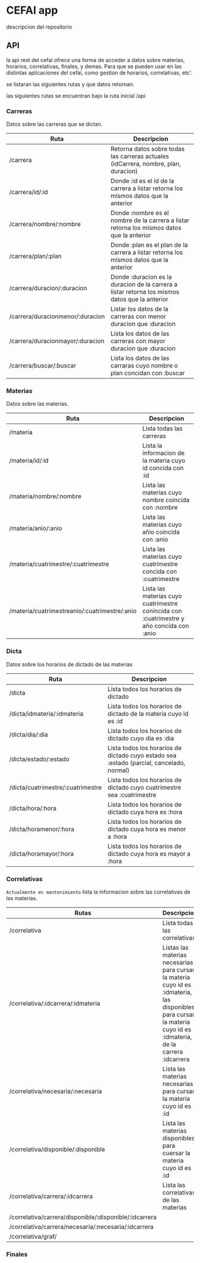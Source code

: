 # CEFAI app

descripcion del repositorio

## API

la api rest del cefai ofrece una forma de acceder a datos sobre materias, horarios, correlativas, finales, y demas. Para que se pueden usar en las distintas aplicaciones del cefai, como gestion de horarios, correlativas, etc'.

se listaran las siguientes rutas y que datos retornan.

las siguientes rutas se encuentran bajo la ruta inicial /api 

### Carreras

Datos sobre las carreras que se dictan.

| Ruta                             | Descripcion                                                  |
| -------------------------------- | ------------------------------------------------------------ |
| /carrera                         | Retorna datos sobre todas las carreras actuales (idCarrera, nombre, plan, duracion) |
| /carrera/id/:id                  | Donde :id es el id de la carrera a listar retorna los mismos datos que la anterior |
| /carrera/nombre/:nombre          | Donde :nombre es el nombre de la carrera a listar retorna los mismos datos que la anterior |
| /carrera/plan/:plan              | Donde :plan es el plan de la carrera a listar retorna los mismos datos que la anterior |
| /carrera/duracion/:duracion      | Donde :duracion es la duracion de la carrera a listar retorna los mismos datos que la anterior |
| /carrera/duracionmenor/:duracion | Listar los datos de la carreras con menor duracion que :duracion |
| /carrera/duracionmayor/:duracion | Lista los datos de las carreras con mayor duracion que :duracion |
| /carrera/buscar/:buscar          | Lista los datos de las carraras cuyo nombre o plan concidan con :buscar |

### Materias

Datos sobre las materias.

| Ruta                                          | Descripcion                                                  |
| --------------------------------------------- | ------------------------------------------------------------ |
| /materia                                      | Lista todas las carreras                                     |
| /materia/id/:id                               | Lista la informacion de la materia cuyo id concida con :id   |
| /materia/nombre/:nombre                       | Lista las materias cuyo nombre coincida con :nombre          |
| /materia/anio/:anio                           | Lista las materias cuyo añio coincida con :anio              |
| /materia/cuatrimestre/:cuatrimestre           | Lista las materias cuyo cuatrimestre concida con :cuatrimestre |
| /materia/cuatrimestreanio/:cuatrimestre/:anio | Lista las materias cuyo cuatrimestre conincida con :cuatrimestre y año concida con :anio |

### Dicta

Datos sobre los horarios de dictado de las materias

| Ruta                              | Descripcion                                                  |
| --------------------------------- | ------------------------------------------------------------ |
| /dicta                            | Lista todos los horarios de dictado                          |
| /dicta/idmateria/:idmateria       | Lista todos los horarios de dictado de la materia cuyo id es :id |
| /dicta/dia/:dia                   | Lista todos los horarios de dictado cuyo dia es :dia         |
| /dicta/estado/:estado             | Lista todos los horarios de dictado cuyo estado sea :estado (parcial, cancelado, normal) |
| /dicta/cuatrimestre/:cuatrimestre | Lista todos los horarios de dictado cuyo cuatrimestre sea :cuatrimestre |
| /dicta/hora/:hora                 | Lista todos los horarios de dictado cuya hora es :hora       |
| /dicta/horamenor/:hora            | Lista todos los horarios de dictado cuya hora es menor a :hora |
| /dicta/horamayor/:hora            | Lista todos los horarios de dictado cuya hora es mayor a :hora |

### Correlativas

`Actualmente en mantenimiento` lista la informacion sobre las correlativas de las materias.

| Rutas                                                  | Descripcion                                                  |
| ------------------------------------------------------ | ------------------------------------------------------------ |
| /correlativa                                           | Lista todas las correlativas                                 |
| /correlativa/:idcarrera/:idmateria                     | Listas las materias necesarias para cursar la materia cuyo id es :idmateria, y las disponibles para cursar la materia cuyo id es :idmateria, de la carrera :idcarrera |
| /correlativa/necesaria/:necesaria                      | Lista las materias necesarias para cursar la materia cuyo id es :id |
| /correlativa/disponible/:disponible                    | Lista las materias disponibles para cuersar la materia cuyo id es :id |
| /correlativa/carrera/:idcarrera                        | Lista las correlativas de las materias                       |
| /correlativa/carrera/disponible/:disponible/:idcarrera |                                                              |
| /correlativa/carrera/necesaria/:necesaria/:idcarrera   |                                                              |
| /correlativa/graf/                                     |                                                              |

### Finales